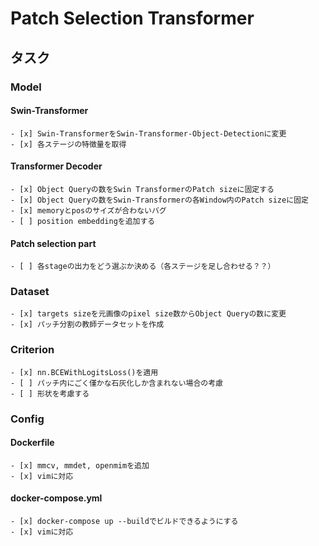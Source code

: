 # Patch Selection Transformer

## タスク

### Model

####  Swin-Transformer
    - [x] Swin-TransformerをSwin-Transformer-Object-Detectionに変更
    - [x] 各ステージの特徴量を取得
    
#### Transformer Decoder
    - [x] Object Queryの数をSwin TransformerのPatch sizeに固定する
    - [x] Object Queryの数をSwin-Transformerの各Window内のPatch sizeに固定
    - [x] memoryとposのサイズが合わないバグ
    - [ ] position embeddingを追加する
        
#### Patch selection part
    - [ ] 各stageの出力をどう選ぶか決める（各ステージを足し合わせる？？）

### Dataset
    - [x] targets sizeを元画像のpixel size数からObject Queryの数に変更
    - [x] パッチ分割の教師データセットを作成

### Criterion
    - [x] nn.BCEWithLogitsLoss()を適用
    - [ ] パッチ内にごく僅かな石灰化しか含まれない場合の考慮
    - [ ] 形状を考慮する

### Config
####  Dockerfile
    - [x] mmcv, mmdet, openmimを追加
    - [x] vimに対応
    
#### docker-compose.yml
    - [x] docker-compose up --buildでビルドできるようにする
    - [x] vimに対応